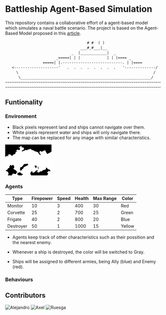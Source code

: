 # Battleship Agent-Based Simulation

This repository contains a collaborative effort of a agent-based model which simulates a naval battle scenario. 
The project is based on the Agent-Based Model proposed in this [article](An_Agent-Based_Model_Battle_of_Trafalgar.pdf).

```plaintext
                                     # #  ( )
                                  ___#_#___|__
                              _  |____________|  _
                       _=====| | |            | | |==== _
                 =====| |.---------------------------. | |====
   <--------------------'   .  .  .  .  .  .  .  .   '--------------/
     \                                                             /
      \___________________________________________________________/
~~~~~~~~~~~~~~~~~~~~~~~~~~~~~~~~~~~~~~~~~~~~~~~~~~~~~~~~~~~~~~~~~~~~~~~~~~~
~~~~~~~~~~~~~~~~~~~~~~~~~~~~~~~~~~~~~~~~~~~~~~~~~~~~~~~~~~~~~~~~~~~~~~~~~~~
```

## Funtionality
### Environment 
- Black pixels represent land and ships cannot navigate over them.
- White pixels represent water and ships will only navigate there.
- The map can be replaced for any image with similar characteristics.

![Base Map](mapBase.png)

### Agents 
| Type      | Firepower | Speed | Health | Max Range | Color  |
|-----------|-----------|-------|--------|-----------|--------|
| Monitor   | 10        | 3     | 400    | 30        | Red    |
| Corvette  | 25        | 2     | 700    | 25        | Green  |
| Frigate   | 40        | 2     | 800    | 20        | Blue   |
| Destroyer | 50        | 1     | 1000   | 15        | Yellow |

- Agents keep track of other characteristics such as their possition and the nearest enemy.

- Whenever a ship is destroyed, the color will be switched to Gray.

- Ships will be assigned to different armies, being Ally (blue) and Enemy (red).

### Behaviours

## Contributors 

![Alejandro](https://img.shields.io/badge/GitHub-Alejandro-181717?style=for-the-badge&logo=github)  ![Axel](https://img.shields.io/badge/GitHub-Axel-181717?style=for-the-badge&logo=github) ![Ruesga](https://img.shields.io/badge/GitHub-Ruesga-181717?style=for-the-badge&logo=github)

